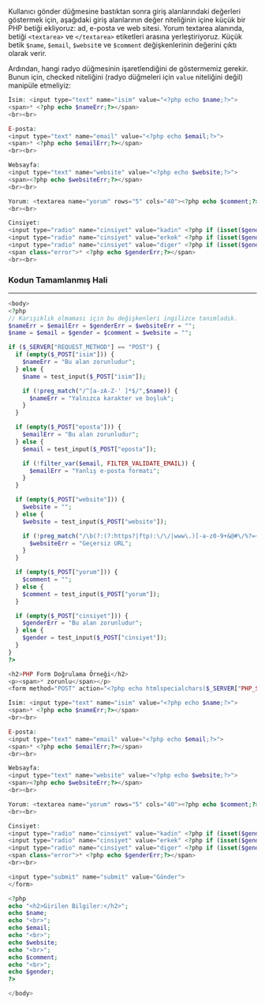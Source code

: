 Kullanıcı gönder düğmesine bastıktan sonra giriş alanlarındaki değerleri göstermek için, aşağıdaki giriş alanlarının değer niteliğinin içine küçük bir PHP betiği ekliyoruz: ad, e-posta ve web sitesi. Yorum textarea alanında, betiği `<textarea>` ve `</textarea>` etiketleri arasına yerleştiriyoruz. Küçük betik `$name`, `$email`, `$websit`e ve `$comment` değişkenlerinin değerini çıktı olarak verir.

Ardından, hangi radyo düğmesinin işaretlendiğini de göstermemiz gerekir. Bunun için, checked niteliğini (radyo düğmeleri için `value` niteliğini değil) manipüle etmeliyiz:

```PHP title:'Son dokunuşlar'
İsim: <input type="text" name="isim" value="<?php echo $name;?>">
<span>* <?php echo $nameErr;?></span>
<br><br>

E-posta:
<input type="text" name="email" value="<?php echo $email;?>">
<span>* <?php echo $emailErr;?></span>
<br><br>

Websayfa:
<input type="text" name="website" value="<?php echo $website;?>">
<span><?php echo $websiteErr;?></span>
<br><br>

Yorum: <textarea name="yorum" rows="5" cols="40"><?php echo $comment;?></textarea>
<br><br>

Cinsiyet:
<input type="radio" name="cinsiyet" value="kadin" <?php if (isset($gender) && $gender=="kadin") echo "checked";?>>Female
<input type="radio" name="cinsiyet" value="erkek" <?php if (isset($gender) && $gender=="erkek") echo "checked";?>>Male
<input type="radio" name="cinsiyet" value="diger" <?php if (isset($gender) && $gender=="diger") echo "checked";?>>Other
<span class="error">* <?php echo $genderErr;?></span>
<br><br>
```

### Kodun Tamamlanmış Hali
---

```PHP title:'Bütün kod'
<body>
<?php
// Karışıklık olmaması için bu değişkenleri ingilizce tanımladık.
$nameErr = $emailErr = $genderErr = $websiteErr = "";
$name = $email = $gender = $comment = $website = "";

if ($_SERVER["REQUEST_METHOD"] == "POST") {
  if (empty($_POST["isim"])) {
    $nameErr = "Bu alan zorunludur";
  } else {
    $name = test_input($_POST["isim"]);

    if (!preg_match("/^[a-zA-Z-' ]*$/",$name)) {
      $nameErr = "Yalnızca karakter ve boşluk";
    }
  }

  if (empty($_POST["eposta"])) {
    $emailErr = "Bu alan zorunludur";
  } else {
    $email = test_input($_POST["eposta"]);

    if (!filter_var($email, FILTER_VALIDATE_EMAIL)) {
      $emailErr = "Yanlış e-posta formatı";
    }
  }

  if (empty($_POST["website"])) {
    $website = "";
  } else {
    $website = test_input($_POST["website"]);

    if (!preg_match("/\b(?:(?:https?|ftp):\/\/|www\.)[-a-z0-9+&@#\/%?=~_|!:,.;]*[-a-z0-9+&@#\/%=~_|]/i",$website)) {
      $websiteErr = "Geçersiz URL";
    }
  }

  if (empty($_POST["yorum"])) {
    $comment = "";
  } else {
    $comment = test_input($_POST["yorum"]);
  }

  if (empty($_POST["cinsiyet"])) {
    $genderErr = "Bu alan zorunludur";
  } else {
    $gender = test_input($_POST["cinsiyet"]);
  }
}
?>

<h2>PHP Form Doğrulama Örneği</h2>
<p><span>* zorunlu</span></p>
<form method="POST" action="<?php echo htmlspecialchars($_SERVER["PHP_SELF"]);?>">

İsim: <input type="text" name="isim" value="<?php echo $name;?>">
<span>* <?php echo $nameErr;?></span>
<br><br>

E-posta:
<input type="text" name="email" value="<?php echo $email;?>">
<span>* <?php echo $emailErr;?></span>
<br><br>

Websayfa:
<input type="text" name="website" value="<?php echo $website;?>">
<span><?php echo $websiteErr;?></span>
<br><br>

Yorum: <textarea name="yorum" rows="5" cols="40"><?php echo $comment;?></textarea>
<br><br>

Cinsiyet:
<input type="radio" name="cinsiyet" value="kadin" <?php if (isset($gender) && $gender=="kadin") echo "checked";?>>Female
<input type="radio" name="cinsiyet" value="erkek" <?php if (isset($gender) && $gender=="erkek") echo "checked";?>>Male
<input type="radio" name="cinsiyet" value="diger" <?php if (isset($gender) && $gender=="diger") echo "checked";?>>Other
<span class="error">* <?php echo $genderErr;?></span>
<br><br>

<input type="submit" name="submit" value="Gönder">
</form>

<?php
echo "<h2>Girilen Bilgiler:</h2>";
echo $name;
echo "<br>";
echo $email;
echo "<br>";
echo $website;
echo "<br>";
echo $comment;
echo "<br>";
echo $gender;
?>

</body>
```